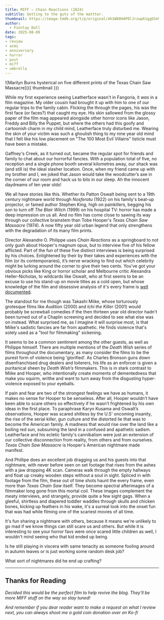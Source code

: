 ```yaml
---
title: MIFF — Chain Reactions (2024)
subtitle: Getting to the guts of the mattter.
thumbnail: https://image.tmdb.org/t/p/original/4h1W80H4P0lJrzwp61ggD1m5JGr.jpg
author:
  - Finnlay Dall
date: 2025-08-09
tags:
- review
- acmi
- anniversary
- horror
- post
- miff
- umbrella
---
```

![Marilyn Burns hysterical on five different prints of the Texas Chain Saw Massacre]({{ thumbnail }})

While my first experience seeing Leatherface wasn't in Fangoria, it *was* in a film magazine. My older cousin had brought it up with him to one of our regular trips to the family cabin. Flicking the through the pages, his was the first face (or faces?) that caught my eye. His skin sallowed from the glossy paper of the film mag appeared alongside other horror icons like Jason, Freddy and Billy the Puppet, but where the others had this goofy and cartoonish charm in my child mind, Leatherface truly disturbed me. Wearing the skin of your victim was such a ghoulish thing to my nine year old mind that I felt like his low placement on "The 100 Most Evil Villains" listicle must have been a mistake.

Gaffney's Creek, as it turned out, became the regular spot for friends and family to chat about our horrorful fancies. With a population total of five, no reception and a single phone booth several kilometres away, our shack was (and still is) the ideal slasher location. Once, when my friend came up with my brother and I, we joked that Jason would take the woodcutter’s axe in the corner of our room and hack us to bits in our sleep. Ah the innocent daydreams of ten year olds!

We all have stories like this. Whether its Patton Oswalt being sent to a 19th century nightmare world through *Nosferatu* (1922) on his family's beat-up projector, or famed author Stephen King, high on painkillers, begging his son to turn off *The Blair Witch* (1999) on his hospital TV: horror has made a deep impression on us all. And no film has come close to sawing its way through our collective brainstem than Tobe Hooper's *Texas Chain Saw Massacre* (1974). A now fifty year old urban legend that only strengthens with the degradation of its many film prints.

Director Alexandre O. Philippe uses *Chain Reactions* as a springboard to not only gush about Hooper's magnum opus, but to interview five of his fellow afflicted. Part of the fun of these five distinct interviews is being surprised by his choices. Enlightened by their by their takes and experiences with the film (or its contemporaries), it’s nerve wracking to find out which celebrity might be lurking around the corner to give their two cents. You've got your obvious picks like King or horror scholar and Melbourne critic Alexandra Heller-Nicholas, to wildcards like Oswalt, who at first seems to be an excuse to use his stand-up on movie titles as a cold open, but whose knowledge of the film and obsessive analysis of it's every frame is [well documented](https://www.newyorker.com/magazine/2017/09/04/the-poetic-work-of-trailer-recutters).

The standout for me though was Takashi Miike, whose torturously grotesque films like *Audition* (2000) and *Ichi the Killer* (2001) would probably be screwball comedies if the then thirteen year old director hadn't been turned out of a Chaplin screening and decided to see what else was on instead. What surprised me, as I imagine it will surprise most, is that Miike's sadistic fancies are far from apathetic. He finds violence that's solely used as a "tool for filmmaking" sickening. 

It seems to be a common sentiment among the other guests, as well as Philippe himself. There are multiple mentions of the *Death Wish* series of films throughout the documentary, as many consider the films to be the purest form of violence being 'glorified’. As Charles Bronson guns down disenfranchised drug dealers and loiterers, his life as an enforcer is given a puritanical sheen by *Death Wish’s* filmmakers. This is in stark contrast to Miike and Hooper, who intentionally create moments of dementedness that make you squirm, writhe and want to turn away from the disgusting hyper-violence exposed to your eyeballs. 

If pain and fear are two of the strongest feelings we have as humans, it makes no sense for Hooper to be senseless. After all, Hooper wouldn’t have been able to scare others so effectively if he wasn’t frightened by his own ideas in the first place. To paraphrase Karyn Kusama and Oswalt’s observations, Hooper was scared shitless by the U.S' oncoming insanity, the rise of the serial killer, gun culture and the distorted lie that was to become the American family. A madness that would rise over the land like a boiling red sun, subsuming the land in a confused and apathetic sadism. Leatherface and his ecletic family's cannibalism were just an extension of our collective disconnection from reality, from others and from ourselves. *Texas Chain Saw Massacre* is Hooper's American nightmare made manifest.

And Phillipe does an excellent job dragging us and his guests into that nightmare, with never before seen on set footage that rises from the ashes with a jaw dropping 4K scan. Cameras walk through the empty hallways and float up creaky wooden steps without a soul in sight. Spliced in with footage from the film, these out of time shots haunt the every frame, even more than *Texas Chain Saw* itself. They become spectral afterimages of a filmmaker long gone from this mortal coil. These images complement the meaty interviews, and strangely, provide quite a few sight gags. When a gleeful, shirtless and diapered toddler waddles through skulls and chicken bones, kicking up feathers in his wake, it's a surreal look into the onset fun that was had while filming one of the scariest movies of all time.

It's fun sharing a nightmare with others, because it means we're unlikely to go mad if we know things can still scare us and others. But while it is interesting to see your horror favs were once scared little children as well, I wouldn't mind seeing who that kid ended up being. 

Is he still playing in viscera with same tenacity as someone fooling around in autumn leaves or is just working some random desk job? 

What sort of nightmares did he end up crafting?

---

## Thanks for Reading

*Decided this would be the perfect film to help revive the blog. They’ll be more MIFF stuff on the way so stay tuned!*

*And remember if you dear reader want to make a request on what I review next, you can always shoot me a gold coin donation over on Ko-fi* 
